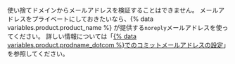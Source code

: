 使い捨てドメインからメールアドレスを検証することはできません。 メールアドレスをプライベートにしておきたいなら、{% data variables.product.product_name %} が提供する`noreply`メールアドレスを使ってください。 詳しい情報については「[{% data variables.product.prodname_dotcom %}でのコミットメールアドレスの設定](/articles/setting-your-commit-email-address#setting-your-commit-email-address-on-github)」を参照してください。
